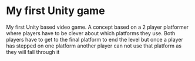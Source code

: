 # My first Unity game
My first Unity based video game. A concept based on a 2 player platformer where players have to be clever about which platforms they use. Both players have to get to the final platform to end the level but once a player has stepped on one platform another player can not use that platform as they will fall through it
